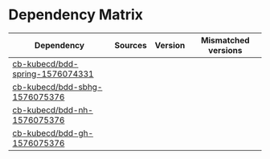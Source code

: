 # Dependency Matrix

Dependency | Sources | Version | Mismatched versions
---------- | ------- | ------- | -------------------
[cb-kubecd/bdd-spring-1576074331](https://github.com/cb-kubecd/bdd-spring-1576074331.git) |  | []() | 
[cb-kubecd/bdd-sbhg-1576075376](https://github.com/cb-kubecd/bdd-sbhg-1576075376.git) |  | []() | 
[cb-kubecd/bdd-nh-1576075376](https://github.com/cb-kubecd/bdd-nh-1576075376.git) |  | []() | 
[cb-kubecd/bdd-gh-1576075376](https://github.com/cb-kubecd/bdd-gh-1576075376.git) |  | []() | 
